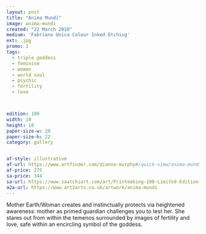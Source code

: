 ```yaml
---
layout: post
title: "Anima Mundi"
image: anima-mundi
created: "22 March 2018"
medium: 'Fabriano Unica Colour Inked Etching'
ext: .jpg
promo: 1
tags:
  - triple goddess
  - feminism
  - women
  - world soul
  - psychic
  - fertility
  - love



edition: 100
width: 10
height: 10
paper-size-w: 20
paper-size-h: 22
category: gallery


af-style: illustrative
af-url: https://www.artfinder.com/dianne-murphy#/quick-view/anima-mundi-bf03
af-price: 275
sa-price: 344
sa-url: https://www.saatchiart.com/art/Printmaking-100-Limited-Edition-1-of-100/19454/4155518/view
a2a-url: https://www.art2arts.co.uk/artwork/anima-mundi
---
```


Mother Earth/Woman creates and instinctually protects via heightened awareness: mother as primed guardian challenges you to test her. She stares out from within the temenos surrounded by images of fertility and love, safe within an encircling symbol of the goddess.
